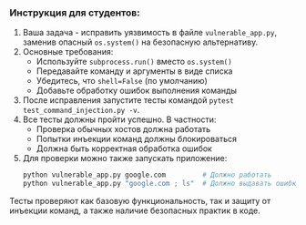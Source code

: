 ### Инструкция для студентов:

1. Ваша задача - исправить уязвимость в файле `vulnerable_app.py`, заменив опасный `os.system()` на безопасную альтернативу.
2. Основные требования:
   - Используйте `subprocess.run()` вместо `os.system()`
   - Передавайте команду и аргументы в виде списка
   - Убедитесь, что `shell=False` (по умолчанию)
   - Добавьте обработку ошибок выполнения команды
3. После исправления запустите тесты командой `pytest test_command_injection.py -v`.
4. Все тесты должны пройти успешно. В частности:
   - Проверка обычных хостов должна работать
   - Попытки инъекции команд должны блокироваться
   - Должна быть корректная обработка ошибок
5. Для проверки можно также запускать приложение:
   ```bash
   python vulnerable_app.py google.com         # Должно работать
   python vulnerable_app.py "google.com ; ls"  # Должно выдавать ошибку
   ```

Тесты проверяют как базовую функциональность, так и защиту от инъекции команд, а также наличие безопасных практик в коде.